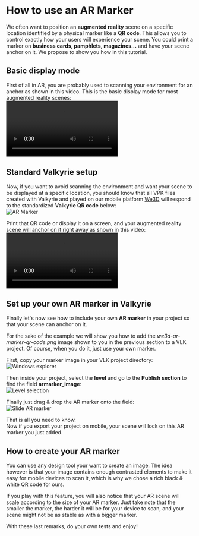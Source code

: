 # How to use an AR Marker
We often want to position an **augmented reality** scene on a specific location identified by a physical marker like a **QR code**. This allows you to control exactly how your users will experience your scene. You could print a marker on **business cards, pamphlets, magazines...** and have your scene anchor on it. We propose to show you how in this tutorial.  

## Basic display mode
First of all in AR, you are probably used to scanning your environment for an anchor as shown in this video. This is the basic display mode for most augmented reality scenes:  
![AR Anchor](https://cdn2.talansoft.com/ftp/img/tutorial_ar-marker/AR_anchor_Bag.MP4)  

## Standard Valkyrie setup
Now, if you want to avoid scanning the environment and want your scene to be displayed at a specific location, you should know that all VPK files created with Valkyrie and played on our mobile platform [We3D](https://www.talansoft.com/vlk/downloads#we3d) will respond to the standardized **Valkyrie QR code** below:  
![AR Marker](https://cdn2.talansoft.com/ftp/img/tutorial_ar-marker/we3d-ar-marker-qr-code.png)  

Print that QR code or display it on a screen, and your augmented reality scene will anchor on it right away as shown in this video:  
![AR Marker Anchor](https://cdn2.talansoft.com/ftp/img/tutorial_ar-marker/ar_marker_anchor_bag.MP4)  

## Set up your own AR marker in Valkyrie
Finally let's now see how to include your own **AR marker** in your project so that your scene can anchor on it.  

For the sake of the example we will show you how to add the *we3d-ar-marker-qr-code.png* image shown to you in the previous section to a VLK project. Of course, when you do it, just use your own marker.  

First, copy your marker image in your VLK project directory:  
![Windows explorer](https://cdn2.talansoft.com/ftp/img/tutorial_ar-marker/windows-explorer.png)  

Then inside your project, select the **level** and go to the **Publish section** to find the field **armarker_image**:  
![Level selection](https://cdn2.talansoft.com/ftp/img/tutorial_ar-marker/level-selection.png)  

Finally just drag & drop the AR marker onto the field:  
![Slide AR marker](https://cdn2.talansoft.com/ftp/img/tutorial_ar-marker/slide-ar-marker.png)  

That is all you need to know.  
Now if you export your project on mobile, your scene will lock on this AR marker you just added.  

## How to create your AR marker
You can use any design tool your want to create an image. The idea however is that your image contains enough contrasted elements to make it easy for mobile devices to scan it, which is why we chose a rich black & white QR code for ours.  

If you play with this feature, you will also notice that your AR scene will scale according to the size of your AR marker. Just take note that the smaller the marker, the harder it will be for your device to scan, and your scene might not be as stable as with a bigger marker.  

With these last remarks, do your own tests and enjoy!  
